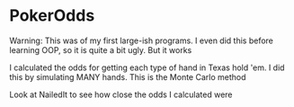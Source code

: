 PokerOdds
=========

Warning: This was of my first large-ish programs. I even did this before learning OOP, so it is quite a bit ugly. But it works

I calculated the odds for getting each type of hand in Texas hold 'em. I did this by simulating MANY hands. This is the Monte Carlo method


Look at NailedIt to see how close the odds I calculated were
